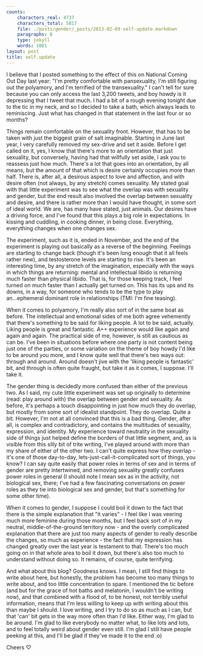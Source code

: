 ```yaml
---
counts:
    characters_real: 4737
    characters_total: 5817
    file: ./posts/gender/_posts/2013-02-09-self-update.markdown
    paragraphs: 8
    type: jekyll
    words: 1081
layout: post
title: self.update
---
```


I believe that I posted something to the effect of this on National Coming Out Day last year: "I'm pretty comfortable with pansexuality, I'm still figuring out the polyamory, and I'm terrified of the transexuality."  I can't tell for sure because you can only access the last 3,200 tweets, and boy howdy is it depressing that I tweet that much.  I had a bit of a rough evening tonight due to the tic in my neck, and so I decided to take a bath, which always leads to reminiscing.  Just what has changed in that statement in the last four or so months?

Things remain comfortable on the sexuality front.  However, that has to be taken with just the biggest grain of salt imaginable.  Starting in June last year, I very carefully removed my sex-drive and set it aside.  Before I get called on it, yes, I know that there's more to an orientation that just sexuality, but conversely, having had that willfully set aside, I ask you to reassess just how much.  There's a lot that goes into an orientation, by all means, but the amount of that which is desire certainly occupies more than half.  There is, after all, a desirous aspect to love and affection, and with desire often (not always, by any stretch) comes sexuality.  My stated goal with that little experiment was to see what the overlap was with sexuality and gender, but the end result also involved the overlap between sexuality and desire, and there is rather more than I would have thought, in some sort of ideal world.  We are, has many have stated, just animals.  Our desires have a driving force, and I've found that this plays a big role in expectations.  In kissing and cuddling, in cooking dinner, in being close.  Everything, everything changes when one changes sex.

The experiment, such as it is, ended in November, and the end of the experiment is playing out basically as a reverse of the beginning.  Feelings are starting to change back (though it's been long enough that it all feels rather new), and testosterone levels are starting to rise.  It's been an interesting time, by any stretch of the imagination, especially with the ways in which things are returning: mental and intellectual libido is returning much faster than physical libido.  That is, for those keeping track, I feel turned on much faster than I actually get turned on.  This has its ups and its downs, in a way, for someone who tends to be the type to play an...ephemeral dominant role in relationships (TMI: I'm fine teasing).

When it comes to polyamory, I'm really also sort of in the same boat as before.  The intellectual and emotional sides of me both agree vehemently that there's something to be said for liking people.  A lot to be said, actually.  Liking people is great and fantastic.  A++ experience would like again and again and again.  The practical side of me, however, is still as cautious as can be.  I've been in situations before where one party is not content being just one of the parties, or some variation on the theme of boy howdy I'd like to be around you more, and I know quite well that there's two ways out: through and around.  Around doesn't jive with the 'liking people is fantastic' bit, and through is often quite fraught, but take it as it comes, I suppose.  I'll take it.

The gender thing is decidedly more confused than either of the previous two.  As I said, my cute little experiment was set up originally to determine (read: play around with) the overlap between gender and sexuality.  As before, it's perhaps a touch disappointing in just how much they do overlap, but mostly from some sort of idealist standpoint.  They do overlap.  Quite a bit.  However, I'm not at all convinced that this is a bad thing.  Gender, after all, is complex and contradictory, and contains the multitudes of sexuality, expression, and identity.  My experience toward neutrality in the sexuality side of things just helped define the borders of that little segment, and, as is visible from this silly bit of trite writing, I've played around with more than my share of either of the other two.  I can't quite express how they overlap - it's one of those day-to-day, lets-just-call-it-complicated sort of things, you know?  I can say quite easily that power roles in terms of sex and in terms of gender are pretty intertwined, and removing sexuality greatly confuses power roles in general (I should note I mean sex as in the activity, not biological sex, there; I've had a few fascinating conversations on power roles as they tie into biological sex and gender, but that's something for some other time).

When it comes to gender, I suppose I could boil it down to the fact that there is the simple explanation that "it varies" - I feel like I was veering much more feminine during those months, but I feel back sort of in my neutral, middle-of-the-ground territory now - and the overly complicated explanation that there are just too many aspects of gender to really describe the changes, so much as experience - the fact that my expression has changed greatly over the last year is testament to that.  There's too much going on in that whole area to boil it down, but there's also too much to understand without doing so.  It remains, of course, quite terrifying.

And what about this blog?  Goodness knows.  I mean, I still find things to write about here, but honestly, the problem has become too many things to write about, and too little concentration to spare.  I mentioned the tic before (and but for the grace of hot baths and melatonin, I wouldn't be writing now), and that combined with a flood of, to be honest, not terribly useful information, means that I'm less willing to keep up with writing about this than maybe I should.  I love writing, and I try to do so as much as I can, but that 'can' bit gets in the way more often than I'd like.  Either way, I'm glad to be around.  I'm glad to like everybody no matter what, to like lots and lots, and to feel totally weird about gender even still.  I'm glad I still have people peeking at this, and I'll be glad if they've made it to the end :o)

Cheers &#x2661;
